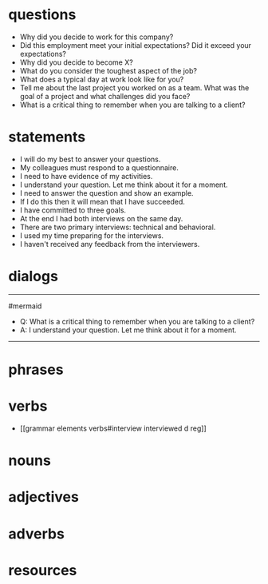 # questions
- Why did you decide to work for this company? 
- Did this employment meet your initial expectations? Did it exceed your expectations? 
- Why did you decide to become X?
- What do you consider the toughest aspect of the job? 
- What does a typical day at work look like for you? 
- Tell me about the last project you worked on as a team. What was the goal of a project and what challenges did you face?
- What is a critical thing to remember when you are talking to a client?

# statements
- I will do my best to answer your questions.
- My colleagues must respond to a questionnaire.
- I need to have evidence of my activities.
- I understand your question. Let me think about it for a moment.
- I need to answer the question and show an example.
- If I do this then it will mean that I have succeeded.
- I have committed to three goals.
- At the end I had both interviews on the same day.
- There are two primary interviews: technical and behavioral.
- I used my time preparing for the interviews.
- I haven't received any feedback from the interviewers.



# dialogs
---
#mermaid 
- Q: What is a critical thing to remember when you are talking to a client?
- A: I understand your question. Let me think about it for a moment.

---

# phrases

# verbs
- [[grammar elements verbs#interview interviewed d reg]]

# nouns

# adjectives

# adverbs

# resources
